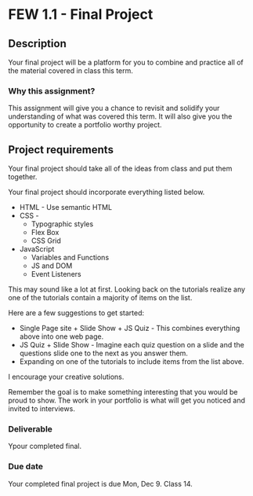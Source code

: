 # FEW 1.1 - Final Project

## Description 

Your final project will be a platform for you to combine and practice all of the material covered in class this term.

### Why this assignment?

This assignment will give you a chance to revisit and solidify your understanding of what was covered this term. It will also give you the opportunity to create a portfolio worthy project. 

## Project requirements

Your final project should take all of the ideas from class and put them together.

Your final project should incorporate everything listed below. 

- HTML - Use semantic HTML
- CSS - 
  - Typographic styles 
  - Flex Box 
  - CSS Grid
- JavaScript 
  - Variables and Functions 
  - JS and DOM
  - Event Listeners

This may sound like a lot at first. Looking back on the tutorials realize any one of the tutorials contain a majority of items on the list. 

Here are a few suggestions to get started: 

- Single Page site + Slide Show + JS Quiz - This combines everything above into one web page. 
- JS Quiz + Slide Show - Imagine each quiz question on a slide and the questions slide one to the next as you answer them.
- Expanding on one of the tutorials to include items from the list above. 

I encourage your creative solutions. 

Remember the goal is to make something interesting that you would be proud to show. The work in your portfolio is what will get you noticed and invited to interviews. 

### Deliverable

Ypour completed final.

### Due date

Your completed final project is due Mon, Dec 9. Class 14.
